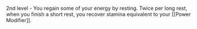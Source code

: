 2nd level - You regain some of your energy by resting. Twice per long rest, when you finish a short rest, you recover stamina equivalent to your [[Power Modifier]].